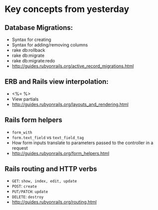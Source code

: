 # Key concepts from yesterday

## Database Migrations: 
  - Syntax for creating
  - Syntax for adding/removing columns
  - rake db:rollback
  - rake db:migrate
  - rake db:migrate:redo
  - http://guides.rubyonrails.org/active_record_migrations.html

## ERB and Rails view interpolation:
  - <%= %>
  - View partials
  - http://guides.rubyonrails.org/layouts_and_rendering.html
  
## Rails form helpers
  - `form_with`
  - `form.text_field` vs `text_field_tag`
  - How form inputs translate to parameters passed to the controller in a request
  - http://guides.rubyonrails.org/form_helpers.html
  
## Rails routing and HTTP verbs
  - `GET`: `show, index, edit, update`
  - `POST`: `create`
  - `PUT/PATCH`: `update`
  - `DELETE`: `destroy`
  - http://guides.rubyonrails.org/routing.html
